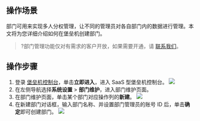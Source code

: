
## 操作场景
部门可用来实现多人分权管理，让不同的管理员对各自部门内的数据进行管理。本文将为您详细介绍如何在堡垒机创建部门。

>?部门管理功能仅对有需求的客户开放，如果需要开通，请 [联系我们](https://cloud.tencent.com/online-service)。

## 操作步骤
1. 登录 [堡垒机控制台](https://console.cloud.tencent.com/dsgc/bh)，单击**立即进入**，进入 SaaS 型堡垒机控制台。
![](https://qcloudimg.tencent-cloud.cn/raw/b2f6673b0cad7c2f423a6b6e287179af.png)
2. 在左侧导航选择**系统设置** > **部门维护**，进入部门维护页面。
3. 在部门维护页面，单击某个部门对应操作列的**新建**。
![](https://qcloudimg.tencent-cloud.cn/raw/2fd80d202cc6c6d2b42256a81cf9e89e.png)
4. 在新建部门对话框，输入部门名称、并设置部门管理员的账号 ID 后，单击**确定**即可创建部门。
![](https://qcloudimg.tencent-cloud.cn/raw/786e863573741ad1e26f141673885b08.png)
